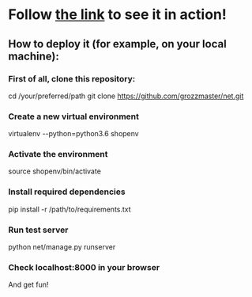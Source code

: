 # Follow [the link](http://grozzmaster.pythonanywhere.com) to see it in action!

## How to deploy it (for example, on your local machine):

### First of all, clone this repository:
cd /your/preferred/path
git clone https://github.com/grozzmaster/net.git

### Create a new virtual environment
virtualenv --python=python3.6 shopenv

### Activate the environment
source shopenv/bin/activate

### Install required dependencies
pip install -r /path/to/requirements.txt

### Run test server
python net/manage.py runserver

### Check localhost:8000 in your browser
And get fun!


